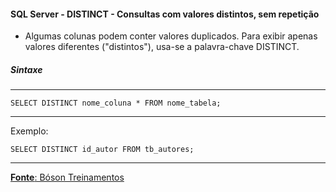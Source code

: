#### SQL Server - DISTINCT - Consultas com valores distintos, sem repetição

* Algumas colunas podem conter valores duplicados. Para exibir apenas valores diferentes ("distintos"), usa-se a palavra-chave DISTINCT.

##### Sintaxe
---

	SELECT DISTINCT nome_coluna * FROM nome_tabela;
	
---
Exemplo:

	SELECT DISTINCT id_autor FROM tb_autores;
	
---

[**Fonte**: Bóson Treinamentos](https://youtube.com/playlist?list=PLucm8g_ezqNqI5cW3alteV5olcMCcHYRK&si=iTJ-F9uZb8Eff3QA)